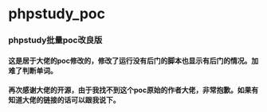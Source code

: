 # phpstudy_poc
### phpstudy批量poc改良版
#### 这是居于大佬的poc修改的，修改了运行没有后门的脚本也显示有后门的情况。加难了判断单词。
#### 再次感谢大佬的开源，由于我找不到这个poc原始的作者大佬，非常抱歉。如果有知道大佬的链接的话可以跟我说下。

